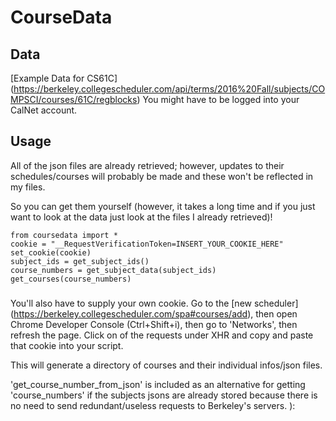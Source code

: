 # CourseData

## Data
[Example Data for CS61C] (https://berkeley.collegescheduler.com/api/terms/2016%20Fall/subjects/COMPSCI/courses/61C/regblocks)
You might have to be logged into your CalNet account.


## Usage
All of the json files are already retrieved; however, updates to their schedules/courses will probably be made and these won't be reflected in my files.

So you can get them yourself (however, it takes a long time and if you just want to look at the data just look at the files I already retrieved)!

```
from coursedata import *
cookie = "__RequestVerificationToken=INSERT_YOUR_COOKIE_HERE"
set_cookie(cookie)
subject_ids = get_subject_ids()
course_numbers = get_subject_data(subject_ids)
get_courses(course_numbers)
```

#####
You'll also have to supply your own cookie. Go to the [new scheduler] (https://berkeley.collegescheduler.com/spa#courses/add), then open Chrome Developer Console (Ctrl+Shift+i), then go to 'Networks', then refresh the page. Click on of the requests under XHR and copy and paste that cookie into your script.

This will generate a directory of courses and their individual infos/json files.

'get_course_number_from_json' is included as an alternative for getting 'course_numbers' if the subjects jsons are already stored because there is no need to send redundant/useless requests to Berkeley's servers. ):